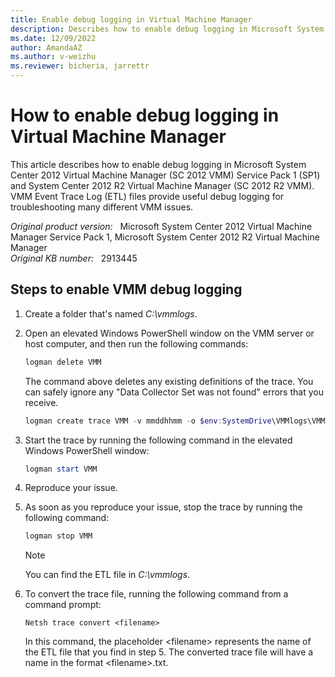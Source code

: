 ```yaml
---
title: Enable debug logging in Virtual Machine Manager
description: Describes how to enable debug logging in Microsoft System Center Virtual Machine Manager.
ms.date: 12/09/2022
author: AmandaAZ
ms.author: v-weizhu
ms.reviewer: bicheria, jarrettr
---
```

# How to enable debug logging in Virtual Machine Manager

This article describes how to enable debug logging in Microsoft System Center 2012 Virtual Machine Manager (SC 2012 VMM) Service Pack 1 (SP1) and System Center 2012 R2 Virtual Machine Manager (SC 2012 R2 VMM). VMM Event Trace Log (ETL) files provide useful debug logging for troubleshooting many different VMM issues.

_Original product version:_ &nbsp; Microsoft System Center 2012 Virtual Machine Manager Service Pack 1, Microsoft System Center 2012 R2 Virtual Machine Manager   
_Original KB number:_ &nbsp; 2913445

## Steps to enable VMM debug logging

1. Create a folder that's named *C:\vmmlogs*.

2. Open an elevated Windows PowerShell window on the VMM server or host computer, and then run the following commands:

    ```powershell
    logman delete VMM
    ```

    The command above deletes any existing definitions of the trace. You can safely ignore any "Data Collector Set was not found" errors that you receive.
    
    ```powershell
    logman create trace VMM -v mmddhhmm -o $env:SystemDrive\VMMlogs\VMMLog_$env:computername.ETL -cnf 01:00:00 -p Microsoft-VirtualMachineManager-Debug -nb 10 250 -bs 16 -max 512
    ```
3. Start the trace by running the following command in the elevated Windows PowerShell window:

    ```powershell
    logman start VMM
    ```
4. Reproduce your issue.

5. As soon as you reproduce your issue, stop the trace by running the following command:

    ```powershell
    logman stop VMM
    ```

    > [!NOTE]
    > You can find the ETL file in *C:\vmmlogs*.

6. To convert the trace file, running the following command from a command prompt:

    ```console
    Netsh trace convert <filename>
    ```

    In this command, the placeholder \<filename> represents the name of the ETL file that you find in step 5. The converted trace file will have a name in the format \<filename>.txt.
